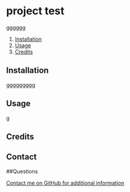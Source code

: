 # project test 

gggggg

1. [Installation](#installation)
2. [Usage](#usage)
3. [Credits](#credits)

## Installation

ggggggggg

## Usage

g

## Credits



## Contact



##Questions

[Contact me on GitHub for additional information](https://github.com/kiankovskaia)





